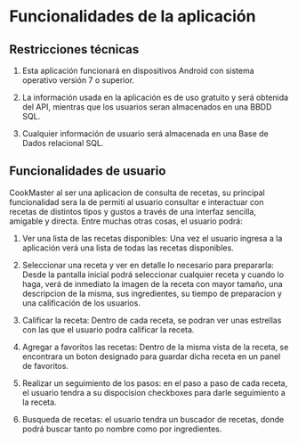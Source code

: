 # Funcionalidades de la aplicación

## Restricciones técnicas

1. Esta aplicación funcionará en dispositivos Android con sistema operativo versión 7 o superior.

2. La información usada en la aplicación es de uso gratuito y será obtenida del API, mientras que los usuarios seran almacenados en una BBDD SQL.

3. Cualquier información de usuario será almacenada en una Base de Dados relacional SQL.

## Funcionalidades de usuario

CookMaster al ser una aplicacion de consulta de recetas, su principal funcionalidad sera la de permiti al usuario consultar e interactuar con recetas de distintos tipos y gustos a través de una interfaz sencilla, amigable y directa. Entre muchas otras cosas, el usuario podrá:

1. Ver una lista de las recetas disponibles: Una vez el usuario ingresa a la aplicación verá una lista de todas las recetas disponibles.

2. Seleccionar una receta y ver en detalle lo necesario para prepararla: Desde la pantalla inicial podrá seleccionar cualquier receta y cuando lo haga, verá de inmediato la imagen de la receta con mayor tamaño, una descripcion de la misma, sus ingredientes, su tiempo de preparacion y una calificación de los usuarios.

3. Calificar la receta: Dentro de cada receta, se podran ver unas estrellas con las que el usuario podra calificar la receta.

4. Agregar a favoritos las recetas: Dentro de la misma vista de la receta, se encontrara un boton designado para guardar dicha receta en un panel de favoritos.

5. Realizar un seguimiento de los pasos: en el paso a paso de cada receta, el usuario tendra a su dispocision checkboxes para darle seguimiento a la receta.

6. Busqueda de recetas: el usuario tendra un buscador de recetas, donde podrá buscar tanto po nombre como por ingredientes.
